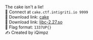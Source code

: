 The cake isn't a lie!<br>
🔌 Connect at `cake.ctf.intigriti.io 9999`<br>
🔗 Download link: [cake](https://downloads.ctf.intigriti.io/1337UPLIVECTF2022-894ff411-aff8-453c-87b1-20ea939a7b6c/cake/d77c8f7b-3927-4e97-b24c-c1f086119617/cake)<br>
🔗 Download link: [libc-2.27.so](https://downloads.ctf.intigriti.io/1337UPLIVECTF2022-894ff411-aff8-453c-87b1-20ea939a7b6c/cake/d77c8f7b-3927-4e97-b24c-c1f086119617/libc-2.27.so)<br>
🚩 Flag format: `1337UP{}`<br>
✍️ Created by iQimpz
